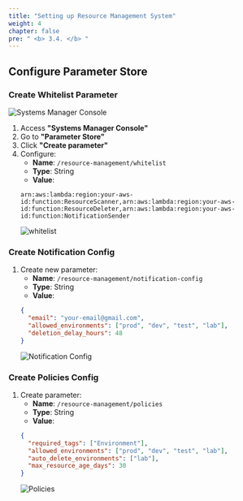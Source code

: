 ```yaml
---
title: "Setting up Resource Management System"
weight: 4
chapter: false
pre: " <b> 3.4. </b> "
---
```


## Configure Parameter Store

### Create Whitelist Parameter

![Systems Manager Console](/images/3.Lambda/004-ssm.png)

1. Access **"Systems Manager Console"**
2. Go to **"Parameter Store"**
3. Click **"Create parameter"**
4. Configure:
   - **Name**: `/resource-management/whitelist`
   - **Type**: String
   - **Value**:
   ```
   arn:aws:lambda:region:your-aws-id:function:ResourceScanner,arn:aws:lambda:region:your-aws-id:function:ResourceDeleter,arn:aws:lambda:region:your-aws-id:function:NotificationSender
   ```
   ![whitelist](/images/3.Lambda/005-whitelist.png)

### Create Notification Config

1. Create new parameter:
   - **Name**: `/resource-management/notification-config`
   - **Type**: String
   - **Value**:
   ```json
   {
     "email": "your-email@gmail.com",
     "allowed_environments": ["prod", "dev", "test", "lab"],
     "deletion_delay_hours": 48
   }
   ```
   ![Notification Config](/images/3.Lambda/006-notification-config.png)

### Create Policies Config

1. Create parameter:
   - **Name**: `/resource-management/policies`
   - **Type**: String
   - **Value**:
   ```json
   {
     "required_tags": ["Environment"],
     "allowed_environments": ["prod", "dev", "test", "lab"],
     "auto_delete_environments": ["lab"],
     "max_resource_age_days": 30
   }
   ```
   ![Policies](/images/3.Lambda/007-policies.png)
